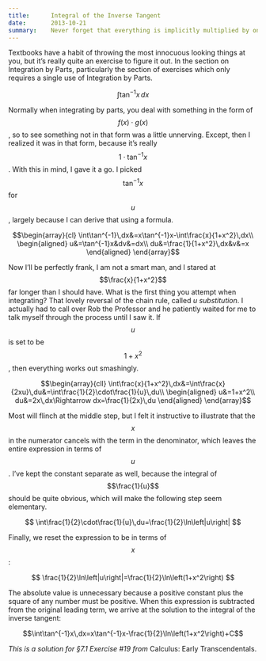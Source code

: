 ```yaml
---
title:      Integral of the Inverse Tangent
date:       2013-10-21
summary:    Never forget that everything is implicitly multiplied by one.
---
```


Textbooks have a habit of throwing the most innocuous looking things at you, but it’s really quite an exercise to figure it out. In the section on Integration by Parts, particularly the section of exercises which only requires a single use of Integration by Parts.

<!--more-->

$$\int\tan^{-1}x\,dx$$

Normally when integrating by parts, you deal with something in the form of $$f(x)\cdot g(x)$$, so to see something not in that form was a little unnerving. Except, then I realized it was in that form, because it’s really $$1\cdot\tan^{-1}x$$. With this in mind, I gave it a go. I picked $$\tan^{-1}x$$ for $$u$$, largely because I can derive that using a formula.

$$\begin{array}{cl}
\int\tan^{-1}\,dx&=x\tan^{-1}x-\int\frac{x}{1+x^2}\,dx\\
\begin{aligned}
u&=\tan^{-1}x&dv&=dx\\
du&=\frac{1}{1+x^2}\,dx&v&=x
\end{aligned}
\end{array}$$

Now I’ll be perfectly frank, I am not a smart man, and I stared at $$\frac{x}{1+x^2}$$ far longer than I should have. What is the first thing you attempt when integrating? That lovely reversal of the chain rule, called *u substitution*. I actually had to call over Rob the Professor and he patiently waited for me to talk myself through the process until I saw it. If $$u$$ is set to be $$1+x^2$$, then everything works out smashingly.

$$\begin{array}{cll}
\int\frac{x}{1+x^2}\,dx&=\int\frac{x}{2xu}\,du&=\int\frac{1}{2}\cdot\frac{1}{u}\,du\\
\begin{aligned}
u&=1+x^2\\
du&=2x\,dx\Rightarrow dx=\frac{1}{2x}\,du
\end{aligned}
\end{array}$$

Most will flinch at the middle step, but I felt it instructive to illustrate that the $$x$$ in the numerator cancels with the term in the denominator, which leaves the entire expression in terms of $$u$$. I’ve kept the constant separate as well, because the integral of $$\frac{1}{u}$$ should be quite obvious, which will make the following step seem elementary.

$$
\int\frac{1}{2}\cdot\frac{1}{u}\,du=\frac{1}{2}\ln\left|u\right|
$$

Finally, we reset the expression to be in terms of $$x$$:

$$
\frac{1}{2}\ln\left|u\right|=\frac{1}{2}\ln\left(1+x^2\right)
$$

The absolute value is unnecessary because a positive constant plus the square of any number must be positive. When this expression is subtracted from the original leading term, we arrive at the solution to the integral of the inverse tangent:

$$\int\tan^{-1}x\,dx=x\tan^{-1}x-\frac{1}{2}\ln\left(1+x^2\right)+C$$

*This is a solution for §7.1 Exercise #19 from* Calculus: Early Transcendentals.
